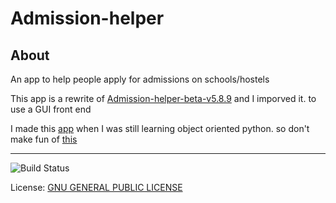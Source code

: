 # Admission-helper

## About 
An app to help people apply for admissions on schools/hostels

This app is a rewrite of [Admission-helper-beta-v5.8.9](./origin-app/Admission-helper-beta-v5.8.9.ipynb)
and I imporved it. to use a GUI front end

I made this [app](./origin-app/Admission-helper-beta-v5.8.9.ipynb) when I was still learning object oriented python. so don't make fun of [this](./origin-app/Admission-helper-beta-v5.8.9.ipynb)

---

![Build Status](https://img.shields.io/endpoint.svg?url=https%3A%2F%2Factions-badge.atrox.dev%2Fadvik-b%2FAdmission-Helper%2Fbadge%3Fref%3DMaster&style=for-the-badge)


License: [GNU GENERAL PUBLIC LICENSE](https://github.com/Advik-B/Admission-helper/blob/main/LICENSE)
